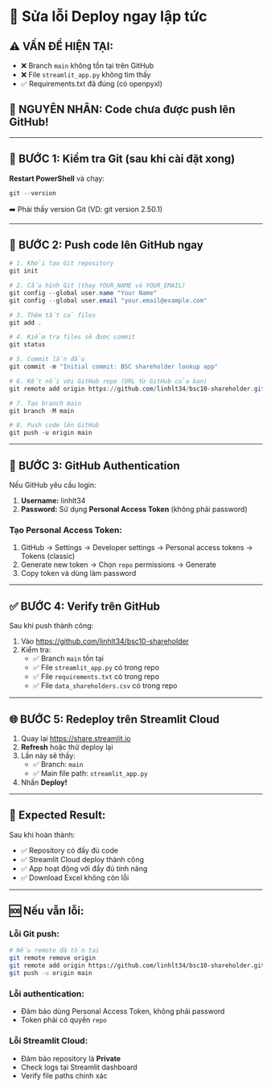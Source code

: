 # 🚨 Sửa lỗi Deploy ngay lập tức

## ⚠️ **VẤN ĐỀ HIỆN TẠI:**
- ❌ Branch `main` không tồn tại trên GitHub
- ❌ File `streamlit_app.py` không tìm thấy  
- ✅ Requirements.txt đã đúng (có openpyxl)

## 🎯 **NGUYÊN NHÂN:** Code chưa được push lên GitHub!

---

## 🔧 **BƯỚC 1: Kiểm tra Git (sau khi cài đặt xong)**

**Restart PowerShell** và chạy:
```powershell
git --version
```
➡️ Phải thấy version Git (VD: git version 2.50.1)

---

## 🚀 **BƯỚC 2: Push code lên GitHub ngay**

```powershell
# 1. Khởi tạo Git repository
git init

# 2. Cấu hình Git (thay YOUR_NAME và YOUR_EMAIL)
git config --global user.name "Your Name"
git config --global user.email "your.email@example.com"

# 3. Thêm tất cả files
git add .

# 4. Kiểm tra files sẽ được commit
git status

# 5. Commit lần đầu
git commit -m "Initial commit: BSC shareholder lookup app"

# 6. Kết nối với GitHub repo (URL từ GitHub của bạn)
git remote add origin https://github.com/linhlt34/bsc10-shareholder.git

# 7. Tạo branch main
git branch -M main

# 8. Push code lên GitHub
git push -u origin main
```

---

## 🔐 **BƯỚC 3: GitHub Authentication**

Nếu GitHub yêu cầu login:
1. **Username:** linhlt34
2. **Password:** Sử dụng **Personal Access Token** (không phải password)

### Tạo Personal Access Token:
1. GitHub → Settings → Developer settings → Personal access tokens → Tokens (classic)
2. Generate new token → Chọn `repo` permissions → Generate
3. Copy token và dùng làm password

---

## ✅ **BƯỚC 4: Verify trên GitHub**

Sau khi push thành công:
1. Vào https://github.com/linhlt34/bsc10-shareholder
2. Kiểm tra:
   - ✅ Branch `main` tồn tại
   - ✅ File `streamlit_app.py` có trong repo
   - ✅ File `requirements.txt` có trong repo
   - ✅ File `data_shareholders.csv` có trong repo

---

## 🌐 **BƯỚC 5: Redeploy trên Streamlit Cloud**

1. Quay lại https://share.streamlit.io
2. **Refresh** hoặc thử deploy lại
3. Lần này sẽ thấy:
   - ✅ Branch: `main` 
   - ✅ Main file path: `streamlit_app.py`
4. Nhấn **Deploy!**

---

## 🎉 **Expected Result:**

Sau khi hoàn thành:
- ✅ Repository có đầy đủ code
- ✅ Streamlit Cloud deploy thành công  
- ✅ App hoạt động với đầy đủ tính năng
- ✅ Download Excel không còn lỗi

---

## 🆘 **Nếu vẫn lỗi:**

### Lỗi Git push:
```bash
# Nếu remote đã tồn tại
git remote remove origin
git remote add origin https://github.com/linhlt34/bsc10-shareholder.git
git push -u origin main
```

### Lỗi authentication:
- Đảm bảo dùng Personal Access Token, không phải password
- Token phải có quyền `repo`

### Lỗi Streamlit Cloud:
- Đảm bảo repository là **Private** 
- Check logs tại Streamlit dashboard
- Verify file paths chính xác 